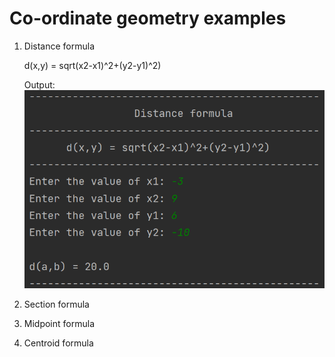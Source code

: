 # Co-ordinate geometry examples

1. Distance formula
   
   d(x,y) = sqrt(x2-x1)^2+(y2-y1)^2)
   
   Output:
   ![Output](outputs/distance-formula.png)
1. Section formula
1. Midpoint formula
1. Centroid formula